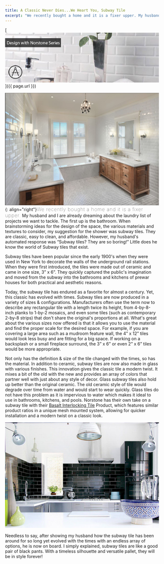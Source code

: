 ```yaml
---
title: A Classic Never Dies...We Heart You, Subway Tile
excerpt: "We recently bought a home and it is a fixer upper. My husband and I are already dreaming about the laundry list of projects we want to tackle. The first up is the bathroom. When brainstorming ideas for the design of the space, the various materials and textures to consider, my suggestion for the shower was subway tiles. They are classic, easy to clean, and affordable. However, my husband's automated response was \"Subway tiles? They are so boring!\" Little does he know the world of Subway tiles that exist..."
---
```


[![](/assets/images/blog/Natural-Stone-Subway-Tile.jpg)]({{ page.url }})

![](/assets/images/blog/Gorgeous-White-Subway-Tile-is-a-classic.jpg){: align="right"}<span style="font-size:16px;font-weight:lighter;letter-spacing:1px">We recently bought a home and it is a fixer upper.</span> My husband and I are already dreaming about the laundry list of projects we want to tackle. The first up is the bathroom. When brainstorming ideas for the design of the space, the various materials and textures to consider, my suggestion for the shower was subway tiles. They are classic, easy to clean, and affordable. However, my husband's automated response was “Subway tiles? They are so boring!” Little does he know the world of Subway tiles that exist.

Subway tiles have been popular since the early 1900's when they were used in New York to decorate the walls of the underground rail stations. When they were first introduced, the tiles were made out of ceramic and came in one size, 3” x 6”. They quickly captured the public's imagination and moved from the subway into the bathrooms and kitchens of prewar houses for both practical and aesthetic reasons.

Today, the subway tile has endured as a favorite for almost a century. Yet, this classic has evolved with times. Subway tiles are now produced in a variety of sizes &amp; configurations. Manufacturers often use the term now to describe any rectangular tile with a length twice its height, from 4-by-8-inch planks to 1-by-2 mosaics, and even some tiles (such as contemporary 2-by-8 strips) that don't share the original's proportions at all. What's great about the various sizes now offered is that it allows you to use the material and find the proper scale for the desired space. For example, if you are covering a large area such as a mudroom feature wall, the 4” x 12” tiles would look less busy and are fitting for a big space. If working on a backsplash or a small fireplace surround, the 3” x 6” or even 2” x 6” tiles would be more appropriate.

Not only has the definition &amp; size of the tile changed with the times, so has the material. In addition to ceramic, subway tiles are now also made in glass with various finishes. This innovation gives the classic tile a modern twist. It mixes a bit of the old with the new and provides an array of colors that partner well with just about any style of decor. Glass subway tiles also hold up better than the original ceramic. The old ceramic style of tile would degrade over time from water and would start to wear quickly. Glass tiles do not have this problem as it is impervious to water which makes it ideal to use in bathrooms, kitchens, and pools. Norstone has their own take on a subway tile with their [Basalt Interlocking Tile](/products/modern-wall-tile) Product, which features similar product ratios in a unique mesh mounted system, allowing for quicker installation and a modern twist on a classic look.

![](/assets/images/blog/Black-Subway-Tile-Norstone.jpg)

Needless to say, after showing my husband how the subway tile has been around for so long yet evolved with the times with an endless array of options, he is now on board. I simply explained, subway tiles are like a good pair of black pants. With a timeless silhouette and versatile pallet, they will be in style forever!
